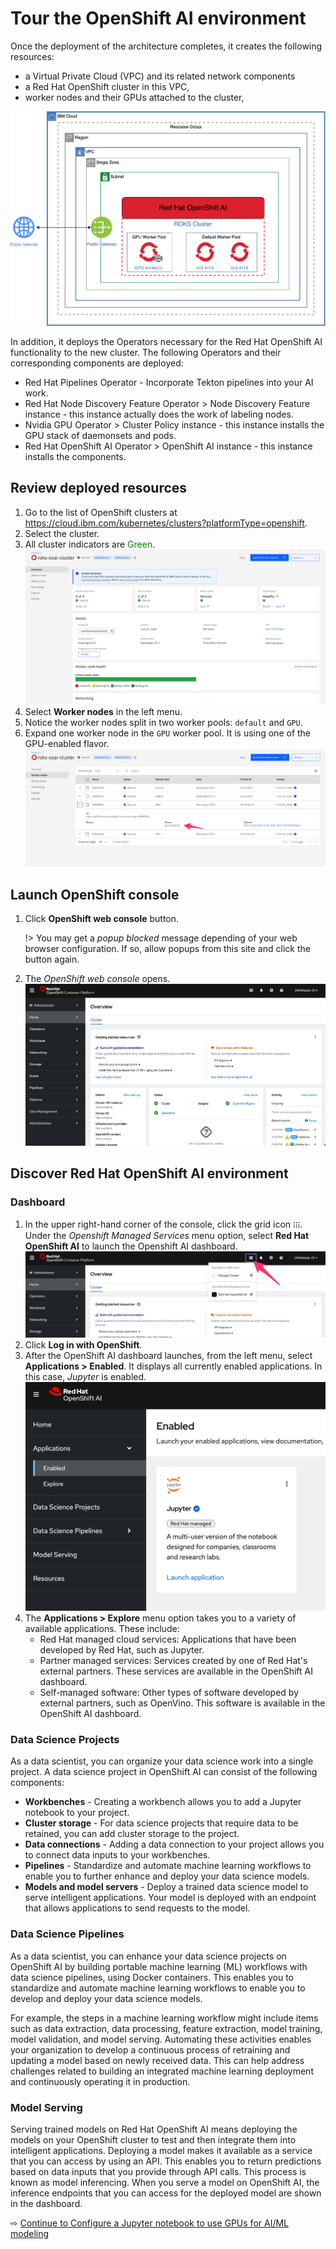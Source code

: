 # Tour the OpenShift AI environment

Once the deployment of the architecture completes, it creates the following resources:
* a Virtual Private Cloud (VPC) and its related network components
* a Red Hat OpenShift cluster in this VPC,
* worker nodes and their GPUs attached to the cluster,

![](images/architecture.svg ':size=600')

In addition, it deploys the Operators necessary for the Red Hat OpenShift AI functionality to the new cluster. The following Operators and their corresponding components are deployed:

* Red Hat Pipelines Operator - Incorporate Tekton pipelines into your AI work.
* Red Hat Node Discovery Feature Operator > Node Discovery Feature instance - this instance actually does the work of labeling nodes.
* Nvidia GPU Operator > Cluster Policy instance - this instance installs the GPU stack of daemonsets and pods.
* Red Hat OpenShift AI Operator > OpenShift AI instance - this instance installs the components.

## Review deployed resources

1. Go to the list of OpenShift clusters at https://cloud.ibm.com/kubernetes/clusters?platformType=openshift.
1. Select the cluster.
1. All cluster indicators are <span style='color: green'>Green</span>.
   ![](images/20-tour-cluster.png ':size=600')
1. Select **Worker nodes** in the left menu.
1. Notice the worker nodes split in two worker pools: `default` and `GPU`.
1. Expand one worker node in the `GPU` worker pool. It is using one of the GPU-enabled flavor.
   ![](images/20-tour-worker-node.png ':size=600')

## Launch OpenShift console

1. Click **OpenShift web console** button.

   !> You may get a _popup blocked_ message depending of your web browser configuration. If so, allow popups from this site and click the button again.
1. The *OpenShift web console* opens.
   ![](images/20-tour-openshift-web-console.png ':size=600')

## Discover Red Hat OpenShift AI environment

### Dashboard

1. In the upper right-hand corner of the console, click the grid icon ᎒᎒᎒. Under the *Openshift Managed Services* menu option, select **Red Hat OpenShift AI** to launch the Openshift AI dashboard.
   ![](images/20-tour-launch-osai.png ':size=600')
1. Click **Log in with OpenShift**.
1. After the OpenShift AI dashboard launches, from the left menu, select **Applications > Enabled**. It displays all currently enabled applications. In this case, *Jupyter* is enabled.
   ![](images/20-tour-enabled-applications.png ':size=600')
1. The **Applications > Explore** menu option takes you to a variety of available applications. These include:
   * Red Hat managed cloud services: Applications that have been developed by Red Hat, such as Jupyter.
   * Partner managed services: Services created by one of Red Hat's external partners. These services are available in the OpenShift AI  dashboard.
   * Self-managed software: Other types of software developed by external partners, such as OpenVino. This software is available in the OpenShift AI  dashboard.

### Data Science Projects

As a data scientist, you can organize your data science work into a single project. A data science project in OpenShift AI can consist of the following components:

* **Workbenches** - Creating a workbench allows you to add a Jupyter notebook to your project.
* **Cluster storage** - For data science projects that require data to be retained, you can add cluster storage to the project.
* **Data connections** - Adding a data connection to your project allows you to connect data inputs to your workbenches.
* **Pipelines** - Standardize and automate machine learning workflows to enable you to further enhance and deploy your data science models.
* **Models and model servers** - Deploy a trained data science model to serve intelligent applications. Your model is deployed with an endpoint that allows applications to send requests to the model.

### Data Science Pipelines

As a data scientist, you can enhance your data science projects on OpenShift AI by building portable machine learning (ML) workflows with data science pipelines, using Docker containers. This enables you to standardize and automate machine learning workflows to enable you to develop and deploy your data science models.

For example, the steps in a machine learning workflow might include items such as data extraction, data processing, feature extraction, model training, model validation, and model serving. Automating these activities enables your organization to develop a continuous process of retraining and updating a model based on newly received data. This can help address challenges related to building an integrated machine learning deployment and continuously operating it in production.

### Model Serving

Serving trained models on Red Hat OpenShift AI means deploying the models on your OpenShift cluster to test and then integrate them into intelligent applications. Deploying a model makes it available as a service that you can access by using an API. This enables you to return predictions based on data inputs that you provide through API calls. This process is known as model inferencing. When you serve a model on OpenShift AI, the inference endpoints that you can access for the deployed model are shown in the dashboard.

⇨ [Continue to Configure a Jupyter notebook to use GPUs for AI/ML modeling](30-configure.md)
